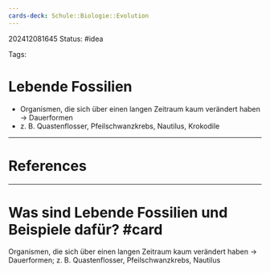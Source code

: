 ```yaml
---
cards-deck: Schule::Biologie::Evolution
---
```

202412081645
Status: #idea

Tags:

# Lebende Fossilien
- Organismen, die sich über einen langen Zeitraum kaum verändert haben -> Dauerformen 
- z. B. Quastenflosser, Pfeilschwanzkrebs, Nautilus, Krokodile


---
# References



---


# Was sind Lebende Fossilien und Beispiele dafür? #card 
Organismen, die sich über einen langen Zeitraum kaum verändert haben -> Dauerformen; z. B. Quastenflosser, Pfeilschwanzkrebs, Nautilus